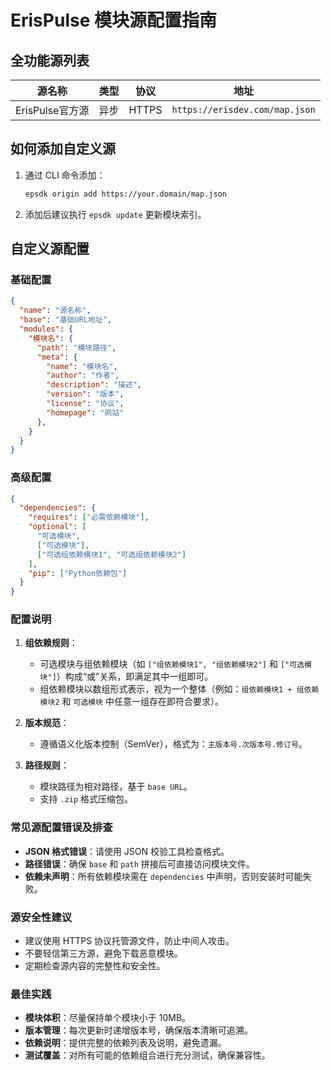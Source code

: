 # ErisPulse 模块源配置指南

## 全功能源列表
| 源名称 | 类型 | 协议 | 地址 |
|--------|------|------|------|
| ErisPulse官方源 | 异步 | HTTPS | `https://erisdev.com/map.json`

## 如何添加自定义源

1. 通过 CLI 命令添加：
   ```bash
   epsdk origin add https://your.domain/map.json
   ```
2. 添加后建议执行 `epsdk update` 更新模块索引。

## 自定义源配置

### 基础配置
```json
{
  "name": "源名称",
  "base": "基础URL地址",
  "modules": {
    "模块名": {
      "path": "模块路径",
      "meta": {
        "name": "模块名",
        "author": "作者",
        "description": "描述",
        "version": "版本",
        "license": "协议",
        "homepage": "网站"
      },
    }
  }
}
```

### 高级配置
```json
{
  "dependencies": {
    "requires": ["必需依赖模块"],
    "optional": [
      "可选模块",
      ["可选模块"],
      ["可选组依赖模块1", "可选组依赖模块2"]
    ],
    "pip": ["Python依赖包"]
  }
}
```

### 配置说明
1. **组依赖规则**：
   - 可选模块与组依赖模块（如 `["组依赖模块1", "组依赖模块2"]` 和 `["可选模块"]`）构成“或”关系，即满足其中一组即可。
   - 组依赖模块以数组形式表示，视为一个整体（例如：`组依赖模块1 + 组依赖模块2` 和 `可选模块` 中任意一组存在即符合要求）。

2. **版本规范**：
   - 遵循语义化版本控制（SemVer），格式为：`主版本号.次版本号.修订号`。

3. **路径规则**：
   - 模块路径为相对路径，基于 `base URL`。
   - 支持 `.zip` 格式压缩包。

### 常见源配置错误及排查

- **JSON 格式错误**：请使用 JSON 校验工具检查格式。
- **路径错误**：确保 `base` 和 `path` 拼接后可直接访问模块文件。
- **依赖未声明**：所有依赖模块需在 `dependencies` 中声明，否则安装时可能失败。

### 源安全性建议

- 建议使用 HTTPS 协议托管源文件，防止中间人攻击。
- 不要轻信第三方源，避免下载恶意模块。
- 定期检查源内容的完整性和安全性。

### 最佳实践
- **模块体积**：尽量保持单个模块小于 10MB。
- **版本管理**：每次更新时递增版本号，确保版本清晰可追溯。
- **依赖说明**：提供完整的依赖列表及说明，避免遗漏。
- **测试覆盖**：对所有可能的依赖组合进行充分测试，确保兼容性。
